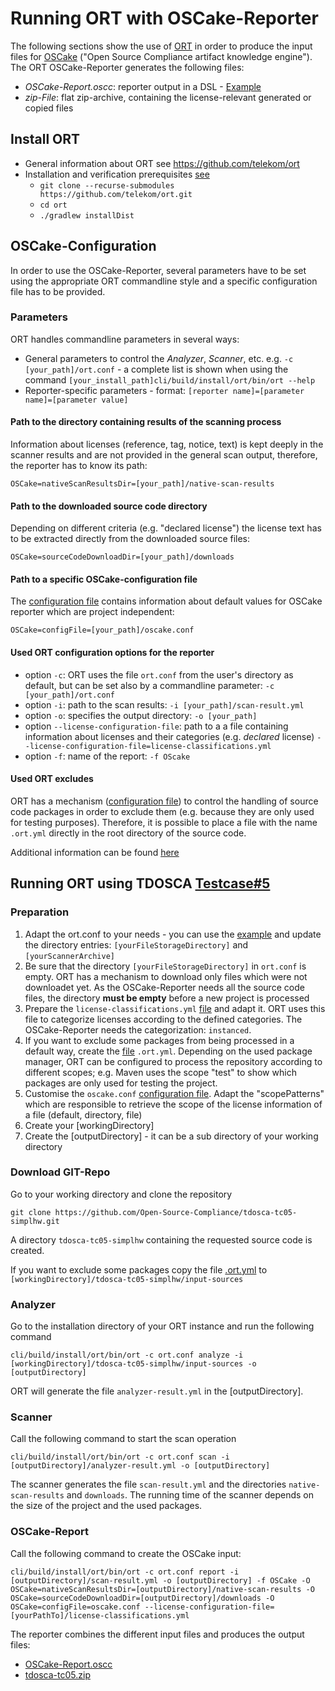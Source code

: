 # Running ORT with OSCake-Reporter
The following sections show the use of [ORT](https://github.com/telekom/ort) in order to produce the input files for [OSCake](https://github.com/Open-Source-Compliance/OSCake) ("Open Source Compliance artifact knowledge engine"). The ORT OSCake-Reporter generates the following files:
* *OSCake-Report.oscc*: reporter output in a DSL - [Example](https://github.com/Open-Source-Compliance/OSCake/blob/main/test/a-input.oscc/oscake-reference.oscc)
* *zip-File*: flat zip-archive, containing the license-relevant generated or copied files

## Install ORT

* General information about ORT see https://github.com/telekom/ort
* Installation and verification prerequisites  [see](https://github.com/telekom/ort/blob/dsl-main/docs/getting-started.md#1-prerequisites)
  * `git clone --recurse-submodules https://github.com/telekom/ort.git`
  * `cd ort`
  * `./gradlew installDist`

## OSCake-Configuration
In order to use the OSCake-Reporter, several parameters have to be set using the appropriate ORT commandline style and a specific configuration file has to be provided. 

### Parameters
ORT handles commandline parameters in several ways:
* General parameters to control the *Analyzer*, *Scanner*, etc. e.g. `-c [your_path]/ort.conf` - a complete list is shown when using the command `[your_install_path]cli/build/install/ort/bin/ort --help`
* Reporter-specific parameters - format: `[reporter name]=[parameter name]=[parameter value]`

#### Path to the directory containing results of the scanning process
Information about licenses (reference, tag, notice, text) is kept deeply in the scanner results and are not provided in the general scan output, therefore, the reporter has to know its path:

`OSCake=nativeScanResultsDir=[your_path]/native-scan-results`

#### Path to the downloaded source code directory
Depending on different criteria (e.g. "declared license") the license text has to be extracted directly from the downloaded source files:

`OSCake=sourceCodeDownloadDir=[your_path]/downloads`

#### Path to a specific OSCake-configuration file
The [configuration file](https://github.com/telekom/ort-dsl-documentation/blob/main/docs/examples/oscake.conf) contains information about default values for OSCake reporter which are project independent: 

`OSCake=configFile=[your_path]/oscake.conf`


#### Used ORT configuration options for the reporter
* option `-c`: ORT uses the file `ort.conf` from the user's directory as default, but can be set also by a commandline parameter: `-c [your_path]/ort.conf`
* option `-i`: path to the scan results: `-i [your_path]/scan-result.yml`
* option `-o`: specifies the output directory: `-o [your_path]`
* option `--license-configuration-file`: path to a a file containing information about licenses and their categories (e.g. *declared* license) `--license-configuration-file=license-classifications.yml`
* option `-f`: name of the report: `-f OScake`

#### Used ORT excludes
ORT has a mechanism ([configuration file](https://github.com/telekom/ort-dsl-documentation/blob/main/docs/examples/.ort.yml)) to control the handling of source code packages in order to exclude them (e.g. because they are only used for testing purposes). Therefore, it is possible to place a file with the name `.ort.yml` directly in the root directory of the source code.

Additional information can be found [here](https://github.com/oss-review-toolkit/ort/blob/master/docs/config-file-ort-yml.md#excluding-scopes)

## Running ORT using TDOSCA [Testcase#5](https://github.com/Open-Source-Compliance/tdosca-tc05-simplhw)

### Preparation 
1. Adapt the ort.conf to your needs - you can use the [example](https://github.com/telekom/ort-dsl-documentation/blob/main/docs/examples/ort.conf) and update the directory entries: `[yourFileStorageDirectory]` and `[yourScannerArchive]`
2. Be sure that the directory `[yourFileStorageDirectory]` in `ort.conf` is empty. ORT has a mechanism to download only files which were not downloadet yet. As the OSCake-Reporter needs all the source code files, the directory **must be empty** before a new project is processed 
3. Prepare the `license-classifications.yml` [file](https://github.com/telekom/ort-dsl-documentation/blob/main/docs/examples/license-classifications.yml) and adapt it. ORT uses this file to categorize licenses according to the defined categories. The OSCake-Reporter needs the categorization: `instanced`.
4. If you want to exclude some packages from being processed in a default way, create the [file](https://github.com/telekom/ort-dsl-documentation/blob/main/docs/examples/.ort.yml) `.ort.yml`. Depending on the used package manager, ORT can be configured to process the repository according to different scopes; e.g. Maven uses the scope "test" to show which packages are only used for testing the project.
5. Customise the `oscake.conf` [configuration file](https://github.com/telekom/ort-dsl-documentation/blob/main/docs/examples/oscake.conf). Adapt the "scopePatterns" which are responsible to retrieve the scope of the license information of a file (default, directory, file) 
6. Create your [workingDirectory] 
7. Create the [outputDirectory] - it can be a sub directory of your working directory


### Download GIT-Repo
Go to your working directory and clone the repository 

`git clone https://github.com/Open-Source-Compliance/tdosca-tc05-simplhw.git`

A directory `tdosca-tc05-simplhw` containing the requested source code is created.


If you want to exclude some packages copy the file [.ort.yml](https://github.com/telekom/ort-dsl-documentation/blob/main/docs/examples/.ort.yml) to `[workingDirectory]/tdosca-tc05-simplhw/input-sources`

### Analyzer
Go to the installation directory of your ORT instance and run the following command

`cli/build/install/ort/bin/ort -c ort.conf analyze -i [workingDirectory]/tdosca-tc05-simplhw/input-sources -o [outputDirectory]`

ORT will generate the file `analyzer-result.yml` in the [outputDirectory].

### Scanner

Call the following command to start the scan operation

`cli/build/install/ort/bin/ort -c ort.conf scan -i [outputDirectory]/analyzer-result.yml -o [outputDirectory]`

The scanner generates the file `scan-result.yml` and the directories `native-scan-results` and `downloads`. The running time of the scanner depends on the size of the project and the used packages.

### OSCake-Report
Call the following command to create the OSCake input:

`cli/build/install/ort/bin/ort -c ort.conf report -i [outputDirectory]/scan-result.yml -o
[outputDirectory] -f OSCake -O OSCake=nativeScanResultsDir=[outputDirectory]/native-scan-results -O OSCake=sourceCodeDownloadDir=[outputDirectory]/downloads -O OSCake=configFile=oscake.conf
--license-configuration-file=[yourPathTo]/license-classifications.yml`

The reporter combines the different input files and produces the output files:
* [OSCake-Report.oscc](https://github.com/telekom/ort-dsl-documentation/blob/main/docs/examples/OSCake-Report.oscc)
* [tdosca-tc05.zip](https://github.com/telekom/ort-dsl-documentation/blob/main/docs/examples/tdosca-tc05.zip)
